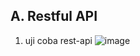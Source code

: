 A. Restful API
-
1. uji coba rest-api
![image](https://github.com/user-attachments/assets/387e74ab-aad0-480f-9911-dc0e9ca025c6)
